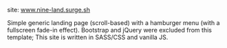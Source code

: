 site: www.nine-land.surge.sh

Simple generic landing page (scroll-based) with a hamburger menu (with a fullscreen fade-in effect).
Bootstrap and jQuery were excluded from this template; This site is written in SASS/CSS and vanilla JS.
